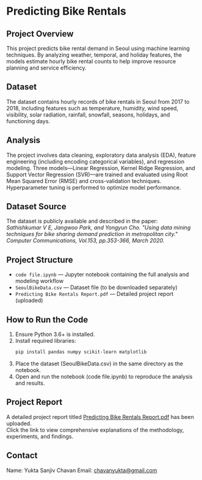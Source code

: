 # Predicting Bike Rentals

## Project Overview
This project predicts bike rental demand in Seoul using machine learning techniques. By analyzing weather, temporal, and holiday features, the models estimate hourly bike rental counts to help improve resource planning and service efficiency.

## Dataset
The dataset contains hourly records of bike rentals in Seoul from 2017 to 2018, including features such as temperature, humidity, wind speed, visibility, solar radiation, rainfall, snowfall, seasons, holidays, and functioning days.

## Analysis
The project involves data cleaning, exploratory data analysis (EDA), feature engineering (including encoding categorical variables), and regression modeling. Three models—Linear Regression, Kernel Ridge Regression, and Support Vector Regression (SVR)—are trained and evaluated using Root Mean Squared Error (RMSE) and cross-validation techniques. Hyperparameter tuning is performed to optimize model performance.

## Dataset Source
The dataset is publicly available and described in the paper:  
*Sathishkumar V E, Jangwoo Park, and Yongyun Cho. "Using data mining techniques for bike sharing demand prediction in metropolitan city." Computer Communications, Vol.153, pp.353-366, March 2020.*

## Project Structure
- `code file.ipynb` — Jupyter notebook containing the full analysis and modeling workflow  
- `SeoulBikeData.csv` — Dataset file (to be downloaded separately)  
- `Predicting Bike Rentals Report.pdf` — Detailed project report (uploaded)

## How to Run the Code
1. Ensure Python 3.6+ is installed.  
2. Install required libraries:  
   ```bash
   pip install pandas numpy scikit-learn matplotlib
3. Place the dataset (SeoulBikeData.csv) in the same directory as the notebook.
4. Open and run the notebook (code file.ipynb) to reproduce the analysis and results.

## Project Report
A detailed project report titled [Predicting Bike Rentals Report.pdf](./Predicting%20Bike%20Rentals%20Report.pdf) has been uploaded.  
Click the link to view comprehensive explanations of the methodology, experiments, and findings.

## Contact
Name: Yukta Sanjiv Chavan
Email: chavanyukta@gmail.com


